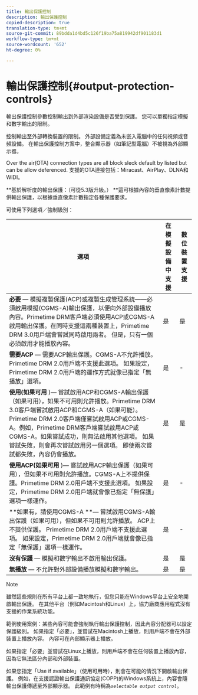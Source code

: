 ```yaml
---
title: 輸出保護控制
description: 輸出保護控制
copied-description: true
translation-type: tm+mt
source-git-commit: 89bdda1d4bd5c126f19ba75a819942df901183d1
workflow-type: tm+mt
source-wordcount: '652'
ht-degree: 0%

---
```



# 輸出保護控制{#output-protection-controls}

輸出保護控制參數控制輸出到外部渲染設備是否受到保護。 您可以單獨指定模擬和數字輸出的限制。

控制輸出至外部轉換裝置的限制。 外部設備定義為未嵌入電腦中的任何視頻或音頻設備。 在輸出保護控制方案中，整合顯示器（如筆記型電腦）不被視為外部顯示器。

Over the air(OTA) connection types are all block sleck default by listed but can be allow deferenced. 支援的OTA連接包括：Miracast、AirPlay、DLNA和WIDI。

**基於解析度的輸出保護：（可從5.3版升級。） **這可根據內容的垂直像素計數提供輸出保護，以根據垂直像素計數指定各種保護要求。

可使用下列選項／強制級別：

| 選項 | 在模擬設備中支援 | 數位裝置支援 |
|---|---|---|
| **必要** — 模擬複製保護(ACP)或複製生成管理系統——必須啟用模擬(CGMS-A)輸出保護，以便向外部設備播放內容。Primetime DRM客戶端必須使用ACP或CGMS-A啟用輸出保護。在同時支援這兩種裝置上，Primetime DRM 3.0用戶端會嘗試同時啟用兩者。 但是，只有一個必須啟用才能播放內容。 | 是 | 是 |
| **需要ACP** — 需要ACP輸出保護。CGMS-A不允許播放。Primetime DRM 2.0用戶端不支援此選項。 如果設定，Primetime DRM 2.0用戶端的運作方式就像已指定「無播放」選項。 | 是 | - |
| **使用(如果可用** )— 嘗試啟用ACP和CGMS-A輸出保護（如果可用），如果不可用則允許播放。Primetime DRM 3.0客戶端嘗試啟用ACP和CGMS-A（如果可能）。 Primetime DRM 2.0客戶端僅嘗試啟用ACP或CGMS-A。例如，Primetime DRM客戶端嘗試啟用ACP或CGMS-A。如果嘗試成功，則無法啟用其他選項。 如果嘗試失敗，則會再次嘗試啟用另一個選項。 即使兩次嘗試都失敗，內容仍會播放。 | 是 | 是 |
| **使用ACP(如果可用** )— 嘗試啟用ACP輸出保護（如果可用），但如果不可用則允許播放。CGMS-A上不提供保護。Primetime DRM 2.0用戶端不支援此選項。 如果設定，Primetime DRM 2.0用戶端就會像已指定「無保護」選項一樣運作。 | 是 | - |
| **如果有，請使用CGMS-A **— 嘗試啟用CGMS-A輸出保護（如果可用），但如果不可用則允許播放。 ACP上不提供保護。 Primetime DRM 2.0用戶端不支援此選項。 如果設定，Primetime DRM 2.0用戶端就會像已指定「無保護」選項一樣運作。 | 是 | - |
| **沒有保護** — 模擬和數字輸出不啟用輸出保護。 | 是 | 是 |
| **無播放** — 不允許對外部設備播放模擬和數字輸出。 | 是 | 是 |

>[!NOTE]
>
>雖然這些規則在所有平台上都一致地執行，但您只能在Windows平台上安全地開啟輸出保護。 在其他平台（例如Macintosh和Linux）上，協力廠商應用程式沒有支援的作業系統功能。

範例使用案例：某些內容可能會強制執行輸出保護控制，因此內容分配器可以設定保護級別。 如果指定「必要」，並嘗試在Macintosh上播放，則用戶端不會在外部裝置上播放內容。 內容可在內部顯示器上播放。

如果指定「必要」並嘗試在Linux上播放，則用戶端不會在任何裝置上播放內容，因為它無法區分內部和外部裝置。

如果您指定「Use if available」（使用可用時），則會在可能的情況下開啟輸出保護。 例如，在支援認證輸出保護通訊協定(COPP)的Windows系統上，內容會隨輸出保護傳遞至外部顯示器。 此範例有時稱為&#x200B;*`selectable output control`*。
